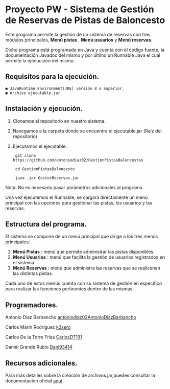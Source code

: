 # Proyecto PW - Sistema de Gestión de Reservas de Pistas de Baloncesto


Este programa permite la gestión de un sistema de reservas con tres módulos principales, 
**Menú pistas** , **Menú usuarios** y **Menú reservas**.

Dicho programa está programado en Java y cuenta con el código fuente, la documentación Javadoc del mismo y por último un Runnable Java el cual permite la ejecucción del mismo.

## Requisitos para la ejecución.

    ● JavaRuntime Environment(JRE) versión 8 o superior.
    ● Archivo ejecutable.jar

## Instalación y ejecución.

1. Clonamos el repositorio en nuestro sistema.
2. Navegamos a la carpeta donde se encuentra el ejecutable.jar (Raíz del repositorio)
3. Ejecutamos el ejecutable.

        git clone https://github.com/antoniodiaz02/GestionPistasBaloncestos
            
        cd GestionPistasBaloncesto

        java -jar GestorReservas.jar

Nota: No es necesario pasar parámetros adicionales al programa.

Una vez ejecutemos el Runnable, se cargará directamente un menú principal con las opciones para gestionar las pistas, los usuarios y las reservas.

## Estructura del programa.

El sistema se compone de un menú principal que dirige a los tres menús principales:

1. **Menú Pistas** : menú que permite administrar las pistas disponibles.
2. **Menú Usuarios** : menú que facilita la gestión de usuarios registrados en el sistema.
3. **Menú Reservas** : menú que administra las reservas que se realicenen las distintas pistas.

Cada uno de estos menús cuenta con su sistema de gestión en especifico para realizar las funciones pertinentes dentro de las mismas.

## Programadores.

Antonio Diaz Barbancho [antoniodiaz02AntonioDiazBarbancho](https://github.com/antoniodiaz02)

Carlos Marín Rodríguez [k3sero](https://github.com/k3sero)

Carlos De la Torre Frias [CarlosDT191](https://github.com/CarlosDT191)

Daniel Grande Rubio [Dani93414](https://github.com/Dani93414)

## Recursos adicionales.

Para más detalles sobre la creación de archivos.jar,puedes consultar la documentacion oficial [aqui](https://docs.oracle.com/javase8/docs/technotes/tools/windows/jar.html)


